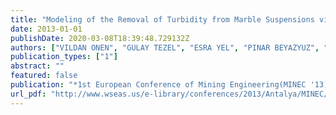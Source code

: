 ```yaml
---
title: "Modeling of the Removal of Turbidity from Marble Suspensions via ANN (Artificial Neural Network)"
date: 2013-01-01
publishDate: 2020-03-08T18:39:48.729132Z
authors: ["VILDAN ONEN", "GULAY TEZEL", "ESRA YEL", "PINAR BEYAZYUZ", "ILKER ALI OZKAN"]
publication_types: ["1"]
abstract: ""
featured: false
publication: "*1st European Conference of Mining Engineering(MINEC '13)*"
url_pdf: "http://www.wseas.us/e-library/conferences/2013/Antalya/MINEC/MINEC-42.pdf"
---
```


